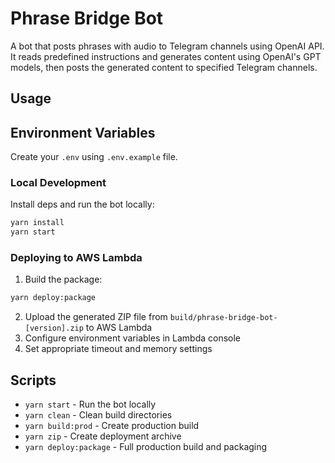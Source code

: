 # Phrase Bridge Bot

A bot that posts phrases with audio to Telegram channels using OpenAI API.
It reads predefined instructions and generates content using OpenAI's GPT models, then posts the generated content to specified Telegram channels.

## Usage

## Environment Variables

Create your `.env` using `.env.example` file.

### Local Development

Install deps and run the bot locally:
```bash
yarn install
yarn start
```

### Deploying to AWS Lambda

1. Build the package:
```bash
yarn deploy:package
```

2. Upload the generated ZIP file from `build/phrase-bridge-bot-[version].zip` to AWS Lambda
3. Configure environment variables in Lambda console
4. Set appropriate timeout and memory settings

## Scripts

- `yarn start` - Run the bot locally
- `yarn clean` - Clean build directories
- `yarn build:prod` - Create production build
- `yarn zip` - Create deployment archive
- `yarn deploy:package` - Full production build and packaging
